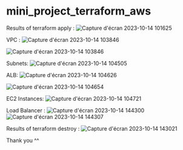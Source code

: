 # mini_project_terraform_aws
Results of terraform apply : 
![Capture d'écran 2023-10-14 101625](https://github.com/Aziz-Smail/mini_project_terraform_aws/assets/125816328/89a4e1f9-f300-44a1-ae72-285a6912b337)


VPC :
![Capture d'écran 2023-10-14 103846](https://github.com/Aziz-Smail/mini_project_terraform_aws/assets/125816328/04097e2c-d189-4275-add2-48a62cabbd75)

![Capture d'écran 2023-10-14 103846](https://github.com/Aziz-Smail/mini_project_terraform_aws/assets/125816328/4d85b51f-49a7-4059-9338-e0f926c603b6)

Subnets:
![Capture d'écran 2023-10-14 104505](https://github.com/Aziz-Smail/mini_project_terraform_aws/assets/125816328/e11a4da2-f580-4a38-b882-447ebd072c7f)

ALB:
![Capture d'écran 2023-10-14 104626](https://github.com/Aziz-Smail/mini_project_terraform_aws/assets/125816328/a6634754-9bc2-4757-89a4-79c8cf74d72e)

![Capture d'écran 2023-10-14 104654](https://github.com/Aziz-Smail/mini_project_terraform_aws/assets/125816328/5c8a4e27-a6cd-420b-af0f-eb40e5113ae8)

EC2 Instances:
![Capture d'écran 2023-10-14 104721](https://github.com/Aziz-Smail/mini_project_terraform_aws/assets/125816328/bfdfcd14-b939-47cd-a3c6-b682b518aa48)

Load Balancer :
![Capture d'écran 2023-10-14 144300](https://github.com/Aziz-Smail/mini_project_terraform_aws/assets/125816328/689f9fc8-1613-4cd1-b251-28c3302340d4)
![Capture d'écran 2023-10-14 144307](https://github.com/Aziz-Smail/mini_project_terraform_aws/assets/125816328/4ad44668-c7cb-44c6-a934-48dd0d450716)


Results of terraform destroy : 
![Capture d'écran 2023-10-14 143021](https://github.com/Aziz-Smail/mini_project_terraform_aws/assets/125816328/728c3d13-b195-4da1-b3c1-ec4809f56d74)


Thank you ^^ 







